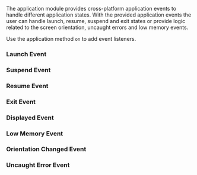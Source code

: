 
The application module provides cross-platform application events to handle different application states.
With the provided application events the user can handle launch, resume, suspend and exit states or provide logic
related to the screen orientation, uncaught errors and low memory events.

Use the application method `on` to add event listeners.

### Launch Event

<snippet id='application-events-launch-ng'/>

### Suspend Event

<snippet id='application-events-suspend-ng'/>

### Resume Event

<snippet id='application-events-resume-ng'/>

### Exit Event

<snippet id='application-events-exit-ng'/>

### Displayed Event

<snippet id='application-events-displayed-ng'/>

### Low Memory Event

<snippet id='application-events-low-memory-ng'/>

### Orientation Changed Event

<snippet id='application-events-orientation-ng'/>

### Uncaught Error Event

<snippet id='application-events-error-ng'/>
